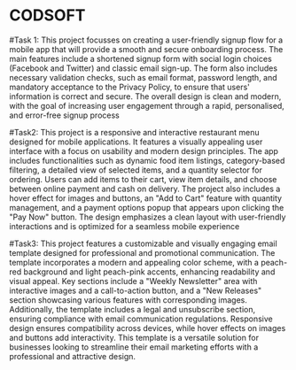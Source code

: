 # CODSOFT

#Task 1: This project focusses on creating a user-friendly signup flow for a mobile app that will provide a smooth and secure onboarding process. The main features include a shortened signup form with social login choices (Facebook and Twitter) and classic email sign-up. The form also includes necessary validation checks, such as email format, password length, and mandatory acceptance to the Privacy Policy, to ensure that users' information is correct and secure. The overall design is clean and modern, with the goal of increasing user engagement through a rapid, personalised, and error-free signup process


#Task2: This project is a responsive and interactive restaurant menu designed for mobile applications. It features a visually appealing user interface with a focus on usability and modern design principles. The app includes functionalities such as dynamic food item listings, category-based filtering, a detailed view of selected items, and a quantity selector for ordering. Users can add items to their cart, view item details, and choose between online payment and cash on delivery. The project also includes a hover effect for images and buttons, an "Add to Cart" feature with quantity management, and a payment options popup that appears upon clicking the "Pay Now" button. The design emphasizes a clean layout with user-friendly interactions and is optimized for a seamless mobile experience


#Task3: This project features a customizable and visually engaging email template designed for professional and promotional communication. The template incorporates a modern and appealing color scheme, with a peach-red background and light peach-pink accents, enhancing readability and visual appeal. Key sections include a "Weekly Newsletter" area with interactive images and a call-to-action button, and a "New Releases" section showcasing various features with corresponding images. Additionally, the template includes a legal and unsubscribe section, ensuring compliance with email communication regulations. Responsive design ensures compatibility across devices, while hover effects on images and buttons add interactivity. This template is a versatile solution for businesses looking to streamline their email marketing efforts with a professional and attractive design.
